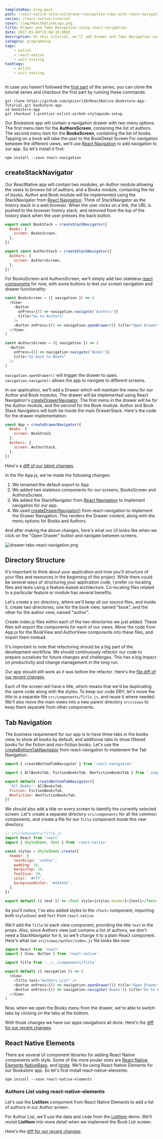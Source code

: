 ```yaml
---
templateKey: blog-post
path: /react-native-tutorial/drawer-navigation-tabs-with-react-navigation
series: /react-native-tutorial
cover: /img/ReactNativeLogo.png
title: Drawer and Tabs Navigation using react-navigation
date: 2017-01-04T15:04:10.000Z
description: In this tutorial, we'll add Drawer and Tabs Navigation using react-navigation.
category: programming
tags:
    - eslint
    - react-native
    - unit-testing
hashtags:
    - eslint
    - unit-testing
---
```

In case you haven't followed the [first part](/react-native-tutorial/prettier-eslint-airbnb-styleguide) of the series, you can clone the tutorial series and checkout the first part by running these commands:

```
git clone https://github.com/qaiser110/ReactNative-Bookstore-App-Tutorial.git bookstore-app
cd bookstore-app
git checkout 1-prettier-eslint-airbnb-styleguide-setup
```

Our Bookstore app will contain a navigation drawer with two menu options. The first menu item for the **AuthorsScreen**, containing the list of authors. The second menu item for the **BooksScreen**, containing the list of books. Tapping on a book will take the user to the BookDetail Screen For navigation between the different views, we'll use [React Navigation](https://reactnavigation.org/docs/en/hello-react-navigation.html) to add navigation to our app. So let's install it first:

```
npm install --save react-navigation
```

## createStackNavigator

Our ReactNative app will contain two modules, an Author module allowing the users to browse list of authors, and a Books module, containing the list of books. Author and Book module will be implemented using the StackNavigator from [React Navigation](https://reactnavigation.org). Think of StackNavigator as the history stack in a web browser. When the user clicks on a link, the URL is pushed to the browser history stack, and removed from the top of the history stack when the user presses the back button. 

```js
export const BookStack = createStackNavigator({
  Books: {
    screen: BooksScreen,
  },
})

export const AuthorStack = createStackNavigator({
  Authors: {
    screen: AuthorsScreen,
  },
})
```

For BooksScreen and AuthorsScreen, we'll simply add two stateless [react components](https://reactjs.org/docs/components-and-props.html) for now, with some buttons to test our screen navigation and drawer functionality: 

```js
const BooksScreen = ({ navigation }) => (
  <View>
    <Button
      onPress={() => navigation.navigate('Authors')}
      title="Go to Authors"
    />
    <Button onPress={() => navigation.openDrawer()} title="Open Drawer" />
  </View>
)

const AuthorsScreen = ({ navigation }) => (
  <Button
    onPress={() => navigation.navigate('Books')}
    title="Go back to Books"
  />
)
```
`navigation.openDrawer()` will trigger the drawer to open. `navigation.navigate()` allows the app to navigate to different screens.  

In our application, we'll add a Drawer which will maintain the menu for our Author and Book modules. The drawer will be implemented using React Navigation's [createDrawerNavigator](https://reactnavigation.org/docs/en/drawer-based-navigation.html). The first menu in the drawer will be for the Author module, and the second for the Book module. Author and Book Stack Navigators will both be inside the main DrawerStack. Here's the code for the drawer implementation:

```js
const App = createDrawerNavigator({
  Books: {
    screen: BookStack,
  },
  Authors: {
    screen: AuthorStack,
  },
})
```

Here's a <a href="https://github.com/qaiser110/ReactNative-Bookstore-App-Tutorial/tree/1-prettier-eslint-airbnb-styleguide-setup" target="_blank">diff of our latest changes</a>.

In the file App.js, we've made the following changes:

1. We renamed the default export to App 
2. We added two stateless components for our screens, BooksScreen and AuthorsScreen.
3. We added the StackNavigator from [React Navigation](https://reactnavigation.org) to implement navigation for our app.
4. We used [createDrawerNavigator()](https://reactnavigation.org/docs/en/drawer-based-navigation.html) from react-navigation to implement the Drawer Navigation. This renders the Drawer content, along with the menu options for Books and Authors.

And after making the above changes, here's what our UI looks like when we click on the "Open Drawer" button and navigate between screens.

![drawer-tabs-react-navigation.png](react-navigation-createDrawerNavigator.gif)  

## Directory Structure

It's important to think about your application and how you'll structure of your files and resources in the beginning of the project. While there could be several ways of structuring your application code, I prefer co-locating files and tests using a feature-based architecture. Co-locating files related to a particular feature or module has several benefits.

Let's create a src directory, where we'll keep all our source files, and inside it, create two directories, one for the book view, named "book", and the other for the author view, named "author". 

Create index.js files within each of the two directories we just added. These files will export the components for each of our views. Move the code from App.js for the BookView and AuthorView components into these files, and import them instead.


It's important to note that refactoring should be a big part of the development workflow. We should continuously refactor our code to prepare ourselves for future changes and challenges. This has a big impact on productivity and change management in the long run. 

Our app should still work as it was before the refactor. Here's the <a href="https://github.com/qaiser110/ReactNative-Bookstore-App-Tutorial/commit/d0377da1c3797e2dd9a35237533ae5815af1b582" target="_blank">file diff of our recent changes</a>.

Each of the screen will have a title, which means that we'd be duplicating the same code along with the styles. To keep our code DRY, let's move the title to a separate file `src/components/Title.js`, and reuse it where needed. We'll also move the main views into a new parent directory `src/views` to keep them separate from other components.

## Tab Navigation

The business requirement for our app is to have three tabs in the books view, to show all books by default, and additional tabs to show filtered books for the fiction and non-fiction books. Let's use the [createBottomTabNavigator](https://reactnavigation.org/docs/en/tab-based-navigation.html) from react-navigation to implement the Tab Navigation.

```js
import { createBottomTabNavigator } from 'react-navigation'

import { AllBooksTab, FictionBooksTab, NonfictionBooksTab } from ' components/book-type-tabs'

export default createBottomTabNavigator({
  'All Books': AllBooksTab,
  Fiction: FictionBooksTab,
  Nonfiction: NonfictionBooksTab,
})
```

We should also add a title on every screen to identify the currently selected screen. Let's create a separate directory `src/components` for all the common components, and create a file for our `Title` component inside this new directory.

```js
// src/components/Title.js
import React from 'react'
import { StyleSheet, Text } from 'react-native'

const styles = StyleSheet.create({
  header: {
    textAlign: 'center',
    padding: 20,
    marginTop: 20,
    fontSize: 20,
    color: '#fff',
    backgroundColor: '#434343',
  },
})

export default ({ text }) => <Text style={styles.header}>{text}</Text>
```

As you'll notice, I've also added styles to the `<Text>` component, importing both `StyleSheet` and `Text` from `react-native`.

We'll add the `Title` to each view component, providing the title `text` in the props. Also, since Authors view just contains a list of authors, we don't need a StackNavigator for it, so we'll change it to a plain React component. Here's what our `src/views/author/index.js` file looks like now:

```js
import React from 'react'
import { View, Button } from 'react-native'

import Title from '../../components/Title'

export default ({ navigation }) => (
  <View>
    <Title text="Authors List" />
    <Button onPress={() => navigation.openDrawer()} title="Open Drawer" />
    <Button onPress={() => navigation.navigate('Books')} title="Go to Books" />
  </View>
)
```

Now, when we open the Books menu from the drawer, we're able to switch tabs by clicking on the tabs at the bottom.

With those changes we have our apps navigations all done. Here's the <a href="https://github.com/qaiser110/ReactNative-Bookstore-App-Tutorial/commit/007ec23b049f45bf38279c39e22f32db894f16a7" target="_blank">diff for our recent changes</a>.

## React Native Elements

There are several UI component libraries for adding React Native components with style. Some of the more poular ones are [React Native Elements](https://react-native-training.github.io/react-native-elements/) [NativeBase](https://nativebase.io/), and [Ignite](https://infinite.red/ignite). We'll be using React Native Elements for our Bookstore app. So let's first install react-native-elements:

```
npm install --save react-native-elements
```

### Authors List using react-native-elements

Let's use the **ListItem** component from React Native Elements to add a list of authors in our Author screen. 

For Author List, we'll use the data and code from the [ListItem](https://react-native-training.github.io/react-native-elements/docs/listitem.html) demo. We'll revisit **ListItem** into more detail when we implement the Book List screen.

Here's the <a href="https://github.com/qaiser110/ReactNative-Bookstore-App-Tutorial/commit/11435b4c79ba718f4f8d4d12fe0b28ef707e4d1c" target="_blank">diff for our recent changes</a>.
